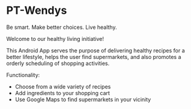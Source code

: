 # PT-Wendys
Be smart. Make better choices. Live healthy.

Welcome to our healthy living initiative!

This Android App serves the purpose of delivering healthy recipes for a better lifestyle, helps the user find supermarkets, and also promotes a orderly scheduling of shopping activities.

Functionality:
- Choose from a wide variety of recipes
- Add ingredients to your shopping cart
- Use Google Maps to find supermarkets in your vicinity
